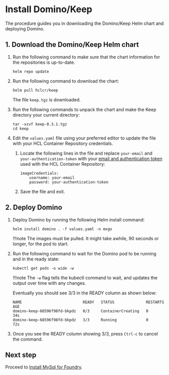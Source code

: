 # Install Domino/Keep

The procedure guides you in downloading the Domino/Keep Helm chart and deploying Domino.

## 1. Download the Domino/Keep Helm chart

1. Run the following command to make sure that the chart information for the repositories is up-to-date.

    ```
    helm repo update
    ```
    
2. Run the following command to download the chart:

    ```
    helm pull hclcr/keep
    ```

    The file `keep.tgz` is downloaded. 

3. Run the following commands to unpack the chart and make the Keep directory your current directory:

    ```
    tar -xzvf keep-0.3.1.tgz
    cd keep
    ```

4. Edit the `values.yaml` file using your preferred editor to update the file with your HCL Container Repository credentials.  

    1. Locate the following lines in the file and replace `your-email` and   `your-authentication-token` with your [email and authentication token](obtainauthenticationtoken.md) used with the HCL Container Repository:

        ```{ .yaml .no-copy }
        imageCredentials:
            username: your-email
            password: your-authentication-token
        ```

    2. Save the file and exit.  
    
## 2. Deploy Domino 

1. Deploy Domino by running the following Helm install command: 

    ```
    helm install domino . -f values.yaml -n mxgo
    ```

    !!!note
        The images must be pulled. It might take awhile, 90 seconds or longer, for the pod to start.

2. Run the following command to wait for the Domino pod to be running and in the ready state:

    ```
    kubectl get pods -o wide -w
    ```

    !!!note
        The `-w` flag tells the kubectl command to wait, and updates the output over time with any changes.

    Eventually you should see 3/3 in the READY column as shown below:

    ```{ .yaml .no-copy }
    NAME                           READY   STATUS              RESTARTS   AGE
    domino-keep-68596f98fd-bkpdz   0/3     ContainerCreating   0          34s
    domino-keep-68596f98fd-bkpdz   3/3     Running             0          72s
    ```

3. Once you see the READY column showing 3/3, press `Ctrl-c` to cancel the command.

## Next step

Proceed to [Install MySql for Foundry](installmysqlfoundry.md).